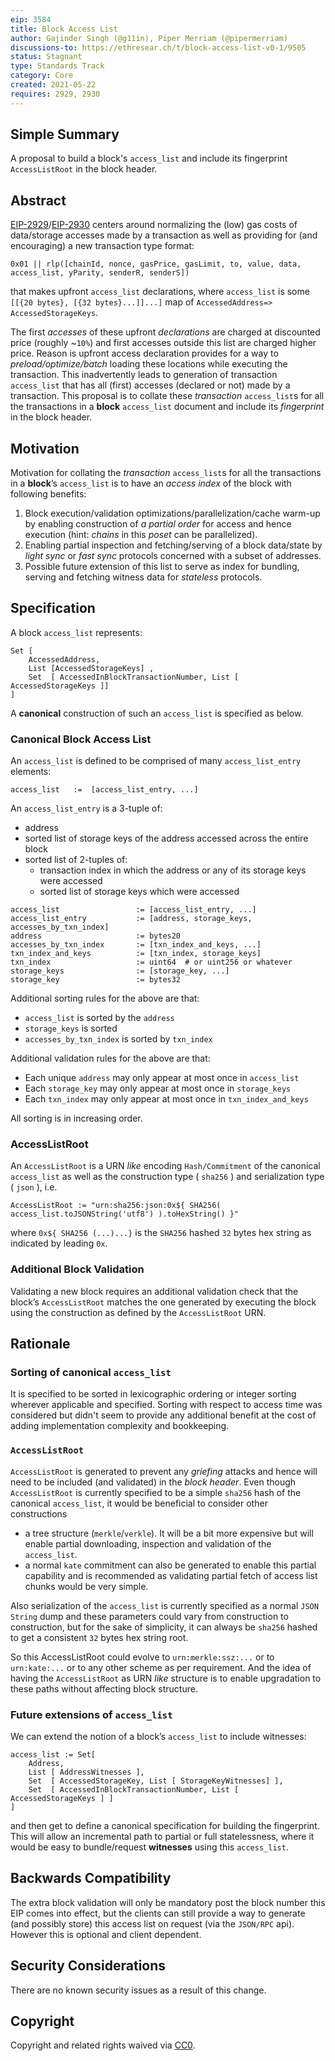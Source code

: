 ```yaml
---
eip: 3584
title: Block Access List
author: Gajinder Singh (@g11in), Piper Merriam (@pipermerriam)
discussions-to: https://ethresear.ch/t/block-access-list-v0-1/9505
status: Stagnant
type: Standards Track
category: Core
created: 2021-05-22
requires: 2929, 2930
---
```


## Simple Summary
A proposal to build a block's `access_list` and include its fingerprint `AccessListRoot` in the block header.

## Abstract
[EIP-2929](./eip-2929.md)/[EIP-2930](./eip-2930.md) centers around normalizing the (low) gas costs of data/storage accesses made by a transaction as well as providing for (and encouraging) a new transaction type format:
```
0x01 || rlp([chainId, nonce, gasPrice, gasLimit, to, value, data, access_list, yParity, senderR, senderS])
```
that makes upfront `access_list` declarations, where `access_list` is some `[[{20 bytes}, [{32 bytes}...]]...]` map of `AccessedAddress=> AccessedStorageKeys`.

The first *accesses* of these upfront *declarations* are charged at discounted price (roughly ~`10%`) and first accesses outside this list are charged higher price. Reason is upfront access declaration provides for a way to *preload/optimize/batch* loading these locations while executing the transaction.
This inadvertently leads to generation of transaction `access_list` that has all (first) accesses (declared or not) made by a transaction.
This proposal is to collate these *transaction* `access_list`s for all the transactions in a **block** `access_list` document and include its *fingerprint* in the block header.

## Motivation
Motivation for collating the *transaction* `access_list`s for all the transactions in a **block**’s `access_list` is to have an *access index* of the block with following benefits:
1. Block execution/validation optimizations/parallelization/cache warm-up by enabling construction of *a partial order* for access and hence execution (hint: *chains* in this *poset* can be parallelized).
2. Enabling partial inspection and fetching/serving of a block data/state by *light sync* or *fast sync* protocols concerned with a subset of addresses.
3. Possible future extension of this list to serve as index for bundling, serving and fetching witness data for *stateless* protocols.

## Specification
A block `access_list` represents:
```
Set [ 
    AccessedAddress, 
    List [AccessedStorageKeys] , 
    Set  [ AccessedInBlockTransactionNumber, List [ AccessedStorageKeys ]]  
]
```
A **canonical** construction of such an `access_list` is specified as below.

### Canonical Block Access List
An `access_list` is defined to be comprised of many `access_list_entry` elements:
```
access_list   :=  [access_list_entry, ...]
```

An `access_list_entry` is a 3-tuple of:
* address
* sorted list of storage keys of the address accessed across the entire block
* sorted list of 2-tuples of:
    * transaction index in which the address or any of its storage keys were accessed
    * sorted list of storage keys which were accessed

```
access_list                 := [access_list_entry, ...]
access_list_entry           := [address, storage_keys, accesses_by_txn_index]
address                     := bytes20
accesses_by_txn_index       := [txn_index_and_keys, ...]
txn_index_and_keys          := [txn_index, storage_keys]
txn_index                   := uint64  # or uint256 or whatever
storage_keys                := [storage_key, ...]
storage_key                 := bytes32
```

Additional sorting rules for the above are that:
* `access_list` is sorted by the `address`
* `storage_keys` is sorted
* `accesses_by_txn_index` is sorted by `txn_index`

Additional validation rules for the above are that:
* Each unique `address` may only appear at most once in `access_list`
* Each `storage_key` may only appear at most once in `storage_keys`
* Each `txn_index` may only appear at most once in `txn_index_and_keys`

All sorting is in increasing order.

### AccessListRoot
An `AccessListRoot` is a URN *like* encoding `Hash/Commitment` of the canonical `access_list` as well as the construction type ( `sha256` ) and serialization type ( `json` ), i.e.
```
AccessListRoot := "urn:sha256:json:0x${ SHA256( access_list.toJSONString('utf8') ).toHexString() }"
```
where `0x${ SHA256 (...)...}` is the `SHA256` hashed `32` bytes hex string as indicated by leading `0x`.

### Additional Block Validation
Validating a new block requires an additional validation check that the block’s `AccessListRoot` matches the one generated by executing the block using the construction as defined by the `AccessListRoot` URN.

## Rationale
### Sorting of canonical `access_list`
It is specified to be sorted in lexicographic ordering or integer sorting wherever applicable and specified. Sorting with respect to access time was considered but didn't seem to provide any additional benefit at the cost of adding implementation complexity and bookkeeping.

### `AccessListRoot` 
`AccessListRoot` is generated to prevent any *griefing* attacks and hence will need to be included (and validated) in the *block header*.
Even though `AccessListRoot` is currently specified to be a simple `sha256` hash of the canonical `access_list`, it would be beneficial to consider other constructions
* a tree structure (`merkle`/`verkle`). It will be a bit more expensive but will enable partial downloading, inspection and validation of the `access_list`. 
* a normal `kate` commitment can also be generated to enable this partial capability and is recommended as validating partial fetch of access list chunks would be very simple. 

Also serialization of the `access_list` is currently specified as a normal `JSON String` dump and these parameters could vary from construction to construction, but for the sake of simplicity, it can always be `sha256` hashed to get a consistent `32` bytes hex string root.

So this AccessListRoot could evolve to `urn:merkle:ssz:...` or to `urn:kate:...` or to any other scheme as per requirement. And the idea of having the `AccessListRoot` as URN *like* structure is to enable upgradation to these paths without affecting block structure.


### Future extensions of `access_list`
We can extend the notion of a block’s `access_list` to include witnesses:
```
access_list := Set[ 
    Address,
    List [ AddressWitnesses ],
    Set  [ AccessedStorageKey, List [ StorageKeyWitnesses] ],        
    Set  [ AccessedInBlockTransactionNumber, List [ AccessedStorageKeys ] ]
]
```
and then get to define a canonical specification for building the fingerprint.
This will allow an incremental path to partial or full statelessness, where it would be easy to bundle/request **witnesses** using this `access_list`.

## Backwards Compatibility
The extra block validation will only be mandatory post the block number this EIP comes into effect, but the clients can still provide a way to generate (and possibly store) this access list  on request (via the `JSON/RPC` api). However this is optional and client dependent.

## Security Considerations
There are no known security issues as a result of this change.

## Copyright
Copyright and related rights waived via [CC0](../LICENSE.md).
